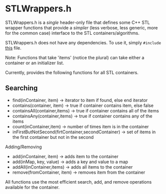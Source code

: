 STLWrappers.h
=============

STLWrappers.h is a *single* header-only file that defines some C++ STL wrapper functions that provide a *simpler* (less verbose, less generic, more for the common case) interface to the STL containers/algorithms.

STLWrappers.h does not have any dependencies. To use it, simply `#include` [this](STLWrappers/STLWrappers.h) file.

Note: Functions that take 'items' (notice the plural) can take either a container or an initializer list.

Currently, provides the following functions for all STL containers.

Searching
---------
- find(inContainer, item) -> iterator to item if found, else end iterator
- contains(container, item) -> true if container contains item, else false
- containsAll(container,items) -> true if container contains all of the items
- containsAny(container,items) -> true if container contains any of the items
- count(inContainer,item) -> number of times item is in the container
- inFirstButNotSecond(firtContainer,secondContainer) -> set of items in the first container but not in the second

Adding/Removing
- add(inContainer, item) -> adds item to the container
- add(inMap, key, value) -> adds a key and value to a map
- addAll(inContainer,items) -> adds all items to the container
- remove(fromContainer, item) -> removes item from the container

All functions use the most efficient search, add, and remove operations available for the container.